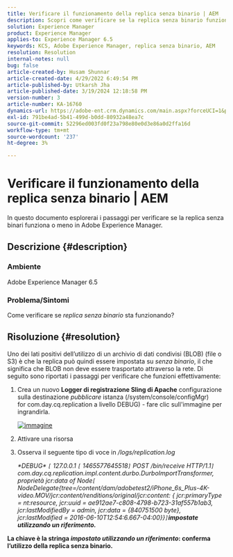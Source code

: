 ```yaml
---
title: Verificare il funzionamento della replica senza binario | AEM
description: Scopri come verificare se la replica senza binario funziona o meno in Adobe Experience Manager.
solution: Experience Manager
product: Experience Manager
applies-to: Experience Manager 6.5
keywords: KCS, Adobe Experience Manager, replica senza binario, AEM
resolution: Resolution
internal-notes: null
bug: false
article-created-by: Husam Shunnar
article-created-date: 4/29/2022 6:49:54 PM
article-published-by: Utkarsh Jha
article-published-date: 3/19/2024 12:18:58 PM
version-number: 3
article-number: KA-16760
dynamics-url: https://adobe-ent.crm.dynamics.com/main.aspx?forceUCI=1&pagetype=entityrecord&etn=knowledgearticle&id=5df78e22-edc7-ec11-a7b6-0022480a1d64
exl-id: 791be4ad-5b41-499d-b0dd-80932a48ea7c
source-git-commit: 52296ed003fd0f23a798e80e0d3e86a0d2ffa16d
workflow-type: tm+mt
source-wordcount: '237'
ht-degree: 3%

---
```


# Verificare il funzionamento della replica senza binario | AEM


In questo documento esplorerai i passaggi per verificare se la replica senza binari funziona o meno in Adobe Experience Manager.

## Descrizione {#description}


### <b>Ambiente</b>

Adobe Experience Manager 6.5



### <b>Problema/Sintomi</b>

Come verificare se *replica senza binario* sta funzionando?


## Risoluzione {#resolution}


Uno dei lati positivi dell’utilizzo di un archivio di dati condivisi (BLOB) (file o S3) è che la replica può quindi essere impostata su *senza binario*, il che significa che BLOB non deve essere trasportato attraverso la rete. Di seguito sono riportati i passaggi per verificare che funzioni effettivamente:

1. Crea un nuovo <b>Logger di registrazione Sling di Apache</b> configurazione sulla destinazione *pubblicare* istanza (/system/console/configMgr) for com.day.cq.replication a livello DEBUG) - fare clic sull&#39;immagine per ingrandirla.<br>

   [![immagine](https://64.media.tumblr.com/7399cc8fc96a1bb17456e9aff2af2999/tumblr_inline_p9j3kgHl8K1r414c2_500.png)](https://href.li/?http://jayan.kandathil.ca/CQ-OPS/aem62/LoggingLogger-Replication.png)
2. Attivare una risorsa


3. Osserva il seguente tipo di voce in */logs/replication.log*

   *\*DEBUG\* `[` 127.0.0.1 `[` 1465577645518`]`  POST /bin/receive HTTP/1.1`]`  com.day.cq.replication.impl.content.durbo.DurboImportTransformer, proprietà jcr:data of Node`[` NodeDelegate{tree=/content/dam/adobetest2/iPhone_6s_Plus-4K-video.MOV/jcr:content/renditions/original/jcr:content: { jcr:primaryType = nt:resource, jcr:uuid = ae912ae7-c808-4798-b723-31af557b1ab3, jcr:lastModifiedBy = admin, jcr:data = {840751500 byte}, jcr:lastModified = 2016-06-10T12:54:6.667-04:00}}`]`<b>impostate utilizzando un riferimento.*


La chiave è la stringa *impostato utilizzando un riferimento*: conferma l’utilizzo della replica senza binario.

